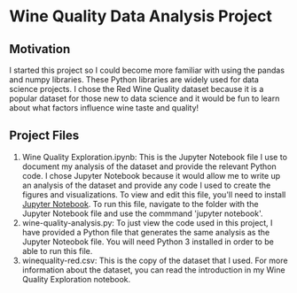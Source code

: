 # Wine Quality Data Analysis Project

## Motivation
I started this project so I could become more familiar with using the pandas and numpy libraries. These Python libraries are widely used for data science projects. I chose the Red Wine Quality dataset because it is a popular dataset for those new to data science and it would be fun to learn about what factors influence wine taste and quality! 

## Project Files
1. Wine Quality Exploration.ipynb: This is the Jupyter Notebook file I use to document my analysis of the dataset and provide the relevant Python code. I chose Jupyter Notebook because it would allow me to write up an analysis of the dataset and provide any code I used to create the figures and visualizations. To view and edit this file, you'll need to install [Jupyter Notebook](https://jupyter.org/install). To run this file, navigate to the folder with the Jupyter Notebook file and use the commmand 'jupyter notebook'. 
2. wine-quality-analysis.py: To just view the code used in this project, I have provided a Python file that generates the same analysis as the Jupyter Noteobok file. You will need Python 3 installed in order to be able to run this file. 
3. winequality-red.csv: This is the copy of the dataset that I used. For more information about the dataset, you can read the introduction in my Wine Quality Exploration notebook. 